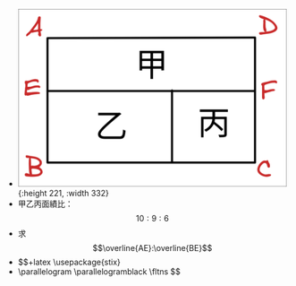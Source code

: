 - ![image.png](../assets/image_1664604662454_0.png){:height 221, :width 332}
- 甲乙丙面績比：$$10:9:6$$
- 求 $$\overline{AE}:\overline{BE}$$
- $$+latex
  \usepackage{stix}
- \parallelogram \parallelogramblack \fltns
  $$